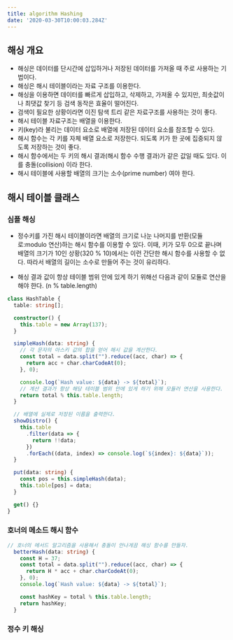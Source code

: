 ```yaml
---
title: algorithm Hashing
date: '2020-03-30T10:00:03.284Z'
---
```


## 해싱 개요

- 해싱은 데이터를 단시간에 삽입하거나 저장된 데이터를 가져올 때 주로 사용하는 기법이다.
- 해싱은 해시 테이블이라는 자료 구조를 이용한다.
- 해싱을 이용하면 데이터를 빠르게 삽입하고, 삭제하고, 가져올 수 있지만, 최솟값이나 최댓값 찾기 등 검색 동작은 효율이 떨어진다.
- 검색이 필요한 상황이라면 이진 탐색 트리 같은 자료구조를 사용하는 것이 좋다.
- 해시 테이블 자료구조는 배열을 이용한다.
- 키(key)라 불리는 데이터 요소로 배열에 저장된 데이터 요소를 참조할 수 있다.
- 해시 함수는 각 키를 자체 배열 요소로 저장한다. 되도록 키가 한 곳에 집중되지 않도록 저장하는 것이 좋다.
- 해시 함수에서는 두 키의 해시 결과(해시 함수 수행 결과)가 같은 값일 때도 있다. 이를 충돌(collision) 이라 한다.
- 해시 테이블에 사용할 배열의 크기는 소수(prime number) 여야 한다.

## 해시 테이블 클래스

### 심플 해싱

- 정수키를 가진 해시 테이블이라면 배열의 크기로 나눈 나머지를 반환(모듈로:modulo 연산)하는 해시 함수를 이용할 수 있다. 이때, 키가 모두 0으로 끝나며 배열의 크기가 10인 상황(320 % 10)에서는 이런 간단한 해시 함수를 사용할 수 없다. 따라서 배열의 길이는 소수로 만들어 주는 것이 유리하다.

- 해싱 결과 값이 항상 테이블 범위 안에 있게 하기 위해선 다음과 같이 모듈로 연산을 해야 한다. (n % table.length)

```typescript
class HashTable {
  table: string[];

  constructor() {
    this.table = new Array(137);
  }

  simpleHash(data: string) {
    // 각 문자의 아스키 값의 합을 얻어 해시 값을 계산한다.
    const total = data.split("").reduce((acc, char) => {
      return acc + char.charCodeAt(0);
    }, 0);

    console.log(`Hash value: ${data} -> ${total}`);
    // 계산 결과가 항상 해당 테이블 범위 안에 있게 하기 위해 모듈러 연산을 사용한다.
    return total % this.table.length;
  }

  // 배열에 실제로 저장된 이름을 출력한다.
  showDistro() {
    this.table
      .filter(data => {
        return !!data;
      })
      .forEach((data, index) => console.log(`${index}: ${data}`));
  }

  put(data: string) {
    const pos = this.simpleHash(data);
    this.table[pos] = data;
  }

  get() {}
}
```

### 호너의 메소드 해시 함수

```typescript
// 호너의 메서드 알고리즘을 사용해서 충돌이 안나게끔 해싱 함수를 만들자.
  betterHash(data: string) {
    const H = 37;
    const total = data.split("").reduce((acc, char) => {
      return H * acc + char.charCodeAt(0);
    }, 0);
    console.log(`Hash value: ${data} -> ${total}`);

    const hashKey = total % this.table.length;
    return hashKey;
  }
```

### 정수 키 해싱
